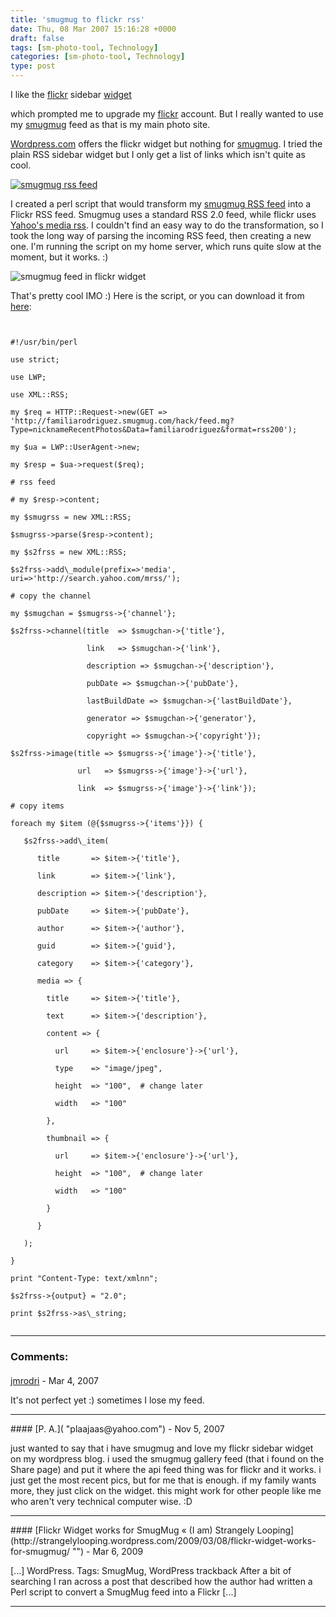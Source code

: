 ```yaml
---
title: 'smugmug to flickr rss'
date: Thu, 08 Mar 2007 15:16:28 +0000
draft: false
tags: [sm-photo-tool, Technology]
categories: [sm-photo-tool, Technology]
type: post
---
```


I like the [flickr](http://www.flickr.com) sidebar [widget](http://blog.donncha.net/flickr-widget/)

which prompted me to upgrade my [flickr](http://www.flickr.com/photos/jmrodri/) account. But I really wanted to use my [smugmug](http://familiarodriguez.smugmug.com) feed as that is my main photo site.

[Wordpress.com](http://www.wordpress.com) offers the flickr widget but nothing for [smugmug](http://www.smugmug.com). I tried the plain RSS sidebar widget but I only get a list of links which isn't quite as cool.

[![smugmug rss feed](/img/2007/03/smugmugrss.png)](/img/2007/03/smugmugrss.png "smugmug rss feed")

I created a perl script that would transform my [smugmug RSS feed](http://familiarodriguez.smugmug.com/hack/feed.mg?Type=nicknameRecentPhotos&Data=familiarodriguez&format=rss200) into a Flickr RSS feed. Smugmug uses a standard RSS 2.0 feed, while flickr uses [Yahoo's media rss](http://search.yahoo.com/mrss). I couldn't find an easy way to do the transformation, so I took the long way of parsing the incoming RSS feed, then creating a new one. I'm running the script on my home server, which runs quite slow at the moment, but it works. :)

![smugmug feed in flickr widget](/img/2007/03/smugmug_in_flickr1.png)

That's pretty cool IMO :) Here is the script, or you can download it from [here](http://sm-photo-tool.svn.sourceforge.net/viewvc/*checkout*/sm-photo-tool/scripts/smugmug_to_flickr_rss.pl):

```


#!/usr/bin/perl

use strict;

use LWP;

use XML::RSS;

my $req = HTTP::Request->new(GET => 'http://familiarodriguez.smugmug.com/hack/feed.mg?Type=nicknameRecentPhotos&Data=familiarodriguez&format=rss200');

my $ua = LWP::UserAgent->new;

my $resp = $ua->request($req);

# rss feed

# my $resp->content;

my $smugrss = new XML::RSS;

$smugrss->parse($resp->content);

my $s2frss = new XML::RSS;

$s2frss->add\_module(prefix=>'media', uri=>'http://search.yahoo.com/mrss/');

# copy the channel

my $smugchan = $smugrss->{'channel'};

$s2frss->channel(title  => $smugchan->{'title'},

                 link   => $smugchan->{'link'},

                 description => $smugchan->{'description'},

                 pubDate => $smugchan->{'pubDate'},

                 lastBuildDate => $smugchan->{'lastBuildDate'},

                 generator => $smugchan->{'generator'},

                 copyright => $smugchan->{'copyright'});

$s2frss->image(title => $smugrss->{'image'}->{'title'},

               url   => $smugrss->{'image'}->{'url'},

               link  => $smugrss->{'image'}->{'link'});

# copy items

foreach my $item (@{$smugrss->{'items'}}) {

   $s2frss->add\_item(

      title       => $item->{'title'},

      link        => $item->{'link'},

      description => $item->{'description'},

      pubDate     => $item->{'pubDate'},

      author      => $item->{'author'},

      guid        => $item->{'guid'},

      category    => $item->{'category'},

      media => {

        title     => $item->{'title'},

        text      => $item->{'description'},

        content => {

          url     => $item->{'enclosure'}->{'url'},

          type    => "image/jpeg",

          height  => "100",  # change later

          width   => "100"

        },

        thumbnail => {

          url     => $item->{'enclosure'}->{'url'},

          height  => "100",  # change later

          width   => "100"

        }

      }

   );

}

print "Content-Type: text/xmlnn";

$s2frss->{output} = "2.0";

print $s2frss->as\_string;


```
---
### Comments:
####
[jmrodri](http://zeusville.wordpress.com/ "jmrodri@gmail.com") - <time datetime="2007-03-08 18:15:54">Mar 4, 2007</time>

It's not perfect yet :) sometimes I lose my feed.
<hr />
####
[P. A.]( "plaajaas@yahoo.com") - <time datetime="2007-11-02 12:24:13">Nov 5, 2007</time>

just wanted to say that i have smugmug and love my flickr sidebar widget on my wordpress blog. i used the smugmug gallery feed (that i found on the Share page) and put it where the api feed thing was for flickr and it works. i just get the most recent pics, but for me that is enough. if my family wants more, they just click on the widget. this might work for other people like me who aren't very technical computer wise. :D
<hr />
####
[Flickr Widget works for SmugMug &laquo; (I am) Strangely Looping](http://strangelylooping.wordpress.com/2009/03/08/flickr-widget-works-for-smugmug/ "") - <time datetime="2009-03-07 23:32:13">Mar 6, 2009</time>

\[...\] WordPress. Tags: SmugMug, WordPress trackback After a bit of searching I ran across a post that described how the author had written a Perl script to convert a SmugMug feed into a Flickr \[...\]
<hr />
